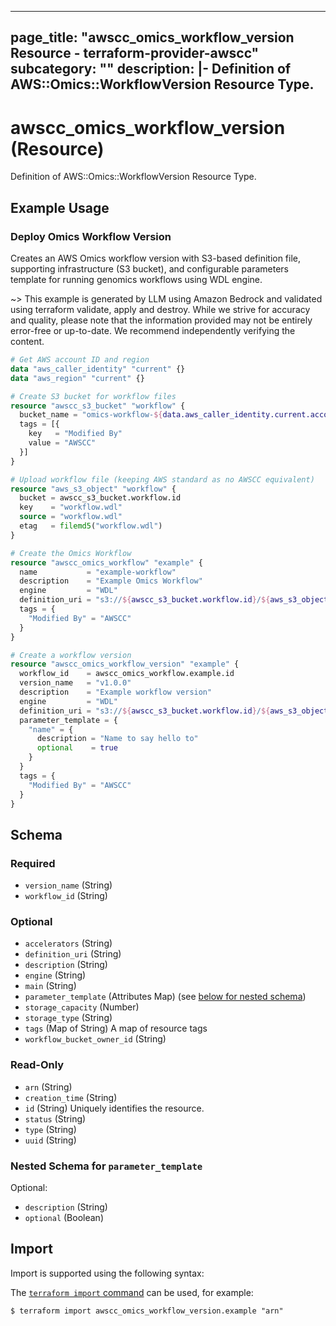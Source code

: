 
---
page_title: "awscc_omics_workflow_version Resource - terraform-provider-awscc"
subcategory: ""
description: |-
  Definition of AWS::Omics::WorkflowVersion Resource Type.
---

# awscc_omics_workflow_version (Resource)

Definition of AWS::Omics::WorkflowVersion Resource Type.

## Example Usage

### Deploy Omics Workflow Version

Creates an AWS Omics workflow version with S3-based definition file, supporting infrastructure (S3 bucket), and configurable parameters template for running genomics workflows using WDL engine.

~> This example is generated by LLM using Amazon Bedrock and validated using terraform validate, apply and destroy. While we strive for accuracy and quality, please note that the information provided may not be entirely error-free or up-to-date. We recommend independently verifying the content.

```terraform
# Get AWS account ID and region
data "aws_caller_identity" "current" {}
data "aws_region" "current" {}

# Create S3 bucket for workflow files
resource "awscc_s3_bucket" "workflow" {
  bucket_name = "omics-workflow-${data.aws_caller_identity.current.account_id}-${data.aws_region.current.name}"
  tags = [{
    key   = "Modified By"
    value = "AWSCC"
  }]
}

# Upload workflow file (keeping AWS standard as no AWSCC equivalent)
resource "aws_s3_object" "workflow" {
  bucket = awscc_s3_bucket.workflow.id
  key    = "workflow.wdl"
  source = "workflow.wdl"
  etag   = filemd5("workflow.wdl")
}

# Create the Omics Workflow
resource "awscc_omics_workflow" "example" {
  name           = "example-workflow"
  description    = "Example Omics Workflow"
  engine         = "WDL"
  definition_uri = "s3://${awscc_s3_bucket.workflow.id}/${aws_s3_object.workflow.key}"
  tags = {
    "Modified By" = "AWSCC"
  }
}

# Create a workflow version
resource "awscc_omics_workflow_version" "example" {
  workflow_id    = awscc_omics_workflow.example.id
  version_name   = "v1.0.0"
  description    = "Example workflow version"
  engine         = "WDL"
  definition_uri = "s3://${awscc_s3_bucket.workflow.id}/${aws_s3_object.workflow.key}"
  parameter_template = {
    "name" = {
      description = "Name to say hello to"
      optional    = true
    }
  }
  tags = {
    "Modified By" = "AWSCC"
  }
}
```

<!-- schema generated by tfplugindocs -->
## Schema

### Required

- `version_name` (String)
- `workflow_id` (String)

### Optional

- `accelerators` (String)
- `definition_uri` (String)
- `description` (String)
- `engine` (String)
- `main` (String)
- `parameter_template` (Attributes Map) (see [below for nested schema](#nestedatt--parameter_template))
- `storage_capacity` (Number)
- `storage_type` (String)
- `tags` (Map of String) A map of resource tags
- `workflow_bucket_owner_id` (String)

### Read-Only

- `arn` (String)
- `creation_time` (String)
- `id` (String) Uniquely identifies the resource.
- `status` (String)
- `type` (String)
- `uuid` (String)

<a id="nestedatt--parameter_template"></a>
### Nested Schema for `parameter_template`

Optional:

- `description` (String)
- `optional` (Boolean)

## Import

Import is supported using the following syntax:

The [`terraform import` command](https://developer.hashicorp.com/terraform/cli/commands/import) can be used, for example:

```shell
$ terraform import awscc_omics_workflow_version.example "arn"
```
